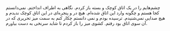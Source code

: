 ﻿چشم‌هایم را در یک اتاق کوچک و بسته باز کردم. نگاهی به اطراف انداختم. نمی‌دانستم کجا هستم و چگونه وارد این اتاق شده‌ام.
هیچ در و پنجره‌ای در این اتاق کوچک ندیدم و هیچ صدایی نمی‌شنیدم. ترسیده بودم و نمی دانستم چکار کنم
به سمت میز تحریری که در آن سوی اتاق بود رفتم. کشوی میز را باز کردم تا شاید سرنخی به دست بیاورم.